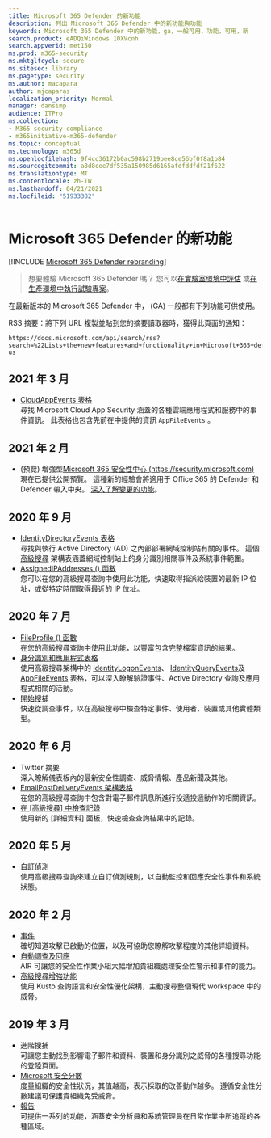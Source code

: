 ```yaml
---
title: Microsoft 365 Defender 的新功能
description: 列出 Microsoft 365 Defender 中的新功能與功能
keywords: Microsoft 365 Defender 中的新功能，ga，一般可用，功能，可用，新
search.product: eADQiWindows 10XVcnh
search.appverid: met150
ms.prod: m365-security
ms.mktglfcycl: secure
ms.sitesec: library
ms.pagetype: security
ms.author: macapara
author: mjcaparas
localization_priority: Normal
manager: dansimp
audience: ITPro
ms.collection:
- M365-security-compliance
- m365initiative-m365-defender
ms.topic: conceptual
ms.technology: m365d
ms.openlocfilehash: 9f4cc36172b0ac598b2719bee8ce56bf0f8a1b84
ms.sourcegitcommit: a8d8cee7df535a150985d6165afdfddfdf21f622
ms.translationtype: MT
ms.contentlocale: zh-TW
ms.lasthandoff: 04/21/2021
ms.locfileid: "51933382"
---
```

# <a name="whats-new-in-microsoft-365-defender"></a>Microsoft 365 Defender 的新功能

[!INCLUDE [Microsoft 365 Defender rebranding](../includes/microsoft-defender.md)]

> 想要體驗 Microsoft 365 Defender 嗎？ 您可以[在實驗室環境中評估](m365d-evaluation.md?ocid=cx-docs-MTPtriallab) 或[在生產環境中執行試驗專案](m365d-pilot.md?ocid=cx-evalpilot)。
>

在最新版本的 Microsoft 365 Defender 中， (GA) 一般都有下列功能可供使用。

RSS 摘要：將下列 URL 複製並貼到您的摘要讀取器時，獲得此頁面的通知：
```http
https://docs.microsoft.com/api/search/rss?search=%22Lists+the+new+features+and+functionality+in+Microsoft+365+defender%22&locale=en-us
```

## <a name="march-2021"></a>2021 年 3 月
- [CloudAppEvents 表格](advanced-hunting-cloudappevents-table.md) <br>尋找 Microsoft Cloud App Security 涵蓋的各種雲端應用程式和服務中的事件資訊。 此表格也包含先前在中提供的資訊 `AppFileEvents` 。
## <a name="february-2021"></a>2021 年 2 月
-  (預覽) 增強型[Microsoft 365 安全性中心 (https://security.microsoft.com) ](https://security.microsoft.com)現在已提供公開預覽。 這種新的經驗會將適用于 Office 365 的 Defender 和 Defender 帶入中央。 [深入了解變更的功能](./overview-security-center.md)。

## <a name="september-2020"></a>2020 年 9 月
- [IdentityDirectoryEvents 表格](advanced-hunting-identitydirectoryevents-table.md) <br> 尋找與執行 Active Directory (AD) 之內部部署網域控制站有關的事件。 這個 [高級搜尋](advanced-hunting-overview.md) 架構表涵蓋網域控制站上的身分識別相關事件及系統事件範圍。
- [AssignedIPAddresses () 函數](advanced-hunting-assignedipaddresses-function.md) <br> 您可以在您的高級搜尋查詢中使用此功能，快速取得指派給裝置的最新 IP 位址，或從特定時間取得最近的 IP 位址。

## <a name="july-2020"></a>2020 年 7 月
- [FileProfile () 函數](advanced-hunting-fileprofile-function.md) <br> 在您的高級搜尋查詢中使用此功能，以豐富包含完整檔案資訊的結果。
- [身分識別和應用程式表格](advanced-hunting-schema-tables.md)<br> 使用高級搜尋架構中的 [IdentityLogonEvents](advanced-hunting-identitylogonevents-table.md)、 [IdentityQueryEvents](advanced-hunting-identityqueryevents-table.md)及 [AppFileEvents](advanced-hunting-appfileevents-table.md) 表格，可以深入瞭解驗證事件、Active Directory 查詢及應用程式相關的活動。
- [開始搜補](advanced-hunting-go-hunt.md)<br> 快速從調查事件，以在高級搜尋中檢查特定事件、使用者、裝置或其他實體類型。

## <a name="june-2020"></a>2020 年 6 月
- Twitter 摘要 <br> 深入瞭解儀表板內的最新安全性調查、威脅情報、產品新聞及其他。
- [EmailPostDeliveryEvents 架構表格](advanced-hunting-emailpostdeliveryevents-table.md) <br> 在您的高級搜尋查詢中包含對電子郵件訊息所進行投遞投遞動作的相關資訊。
- [在 [高級搜尋] 中檢查記錄](advanced-hunting-query-results.md#drill-down-from-query-results) <br> 使用新的 [詳細資料] 面板，快速檢查查詢結果中的記錄。

## <a name="may-2020"></a>2020 年 5 月
- [自訂偵測](custom-detections-overview.md) <br> 使用高級搜尋查詢來建立自訂偵測規則，以自動監控和回應安全性事件和系統狀態。

## <a name="february-2020"></a>2020 年 2 月
- [事件](incidents-overview.md) <br> 確切知道攻擊已啟動的位置，以及可協助您瞭解攻擊程度的其他詳細資料。
- [自動調查及回應](m365d-autoir.md) <br> AIR 可讓您的安全性作業小組大幅增加貴組織處理安全性警示和事件的能力。
- [高級搜尋增強功能](advanced-hunting-overview.md) <br> 使用 Kusto 查詢語言和安全性優化架構，主動搜尋整個現代 workspace 中的威脅。

## <a name="march-2019"></a>2019 年 3 月
- 進階搜捕 <br> 可讓您主動找到影響電子郵件和資料、裝置和身分識別之威脅的各種搜尋功能的登陸頁面。
- [Microsoft 安全分數](microsoft-secure-score.md) <br> 度量組織的安全性狀況，其值越高，表示採取的改善動作越多。 遵循安全性分數建議可保護貴組織免受威脅。 
- [報告](overview-security-center.md) <br>  可提供一系列的功能，涵蓋安全分析員和系統管理員在日常作業中所追蹤的各種區域。
